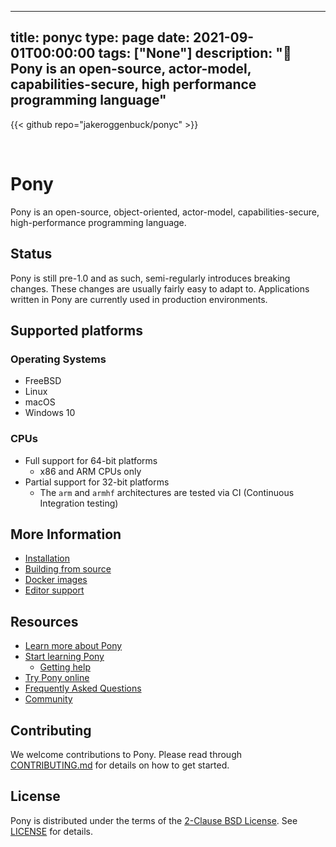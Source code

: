 
---
title: ponyc
type: page
date: 2021-09-01T00:00:00
tags: ["None"]
description: ":horse: Pony is an open-source, actor-model, capabilities-secure, high performance programming language"
---

{{< github repo="jakeroggenbuck/ponyc" >}}

<br>

# Pony

Pony is an open-source, object-oriented, actor-model, capabilities-secure, high-performance programming language.

## Status

Pony is still pre-1.0 and as such, semi-regularly introduces breaking changes. These changes are usually fairly easy to adapt to. Applications written in Pony are currently used in production environments.

## Supported platforms

### Operating Systems

* FreeBSD
* Linux
* macOS
* Windows 10

### CPUs

* Full support for 64-bit platforms
  * x86 and ARM CPUs only
* Partial support for 32-bit platforms
  * The `arm` and `armhf` architectures are tested via CI (Continuous
    Integration testing)

## More Information

* [Installation](INSTALL.md)
* [Building from source](BUILD.md)
* [Docker images](INSTALL_DOCKER.md)
* [Editor support](EDITORS.md)

## Resources

* [Learn more about Pony](https://www.ponylang.io/discover/)
* [Start learning Pony](https://www.ponylang.io/learn/)
  * [Getting help](https://www.ponylang.io/learn/#getting-help)
* [Try Pony online](https://playground.ponylang.io)
* [Frequently Asked Questions](https://www.ponylang.io/faq/)
* [Community](https://www.ponylang.io/community/)

## Contributing

We welcome contributions to Pony. Please read through [CONTRIBUTING.md](CONTRIBUTING.md) for details on how to get started.

## License

Pony is distributed under the terms of the [2-Clause BSD License](https://opensource.org/licenses/BSD-2-Clause). See [LICENSE](LICENSE) for details.
